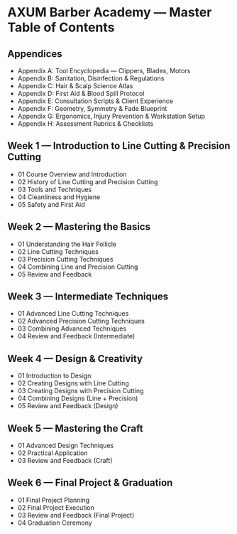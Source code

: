 # AXUM Barber Academy — Master Table of Contents

## Appendices
- Appendix A: Tool Encyclopedia — Clippers, Blades, Motors
- Appendix B: Sanitation, Disinfection & Regulations
- Appendix C: Hair & Scalp Science Atlas
- Appendix D: First Aid & Blood Spill Protocol
- Appendix E: Consultation Scripts & Client Experience
- Appendix F: Geometry, Symmetry & Fade Blueprint
- Appendix G: Ergonomics, Injury Prevention & Workstation Setup
- Appendix H: Assessment Rubrics & Checklists

## Week 1 — Introduction to Line Cutting & Precision Cutting
- 01 Course Overview and Introduction
- 02 History of Line Cutting and Precision Cutting
- 03 Tools and Techniques
- 04 Cleanliness and Hygiene
- 05 Safety and First Aid

## Week 2 — Mastering the Basics
- 01 Understanding the Hair Follicle
- 02 Line Cutting Techniques
- 03 Precision Cutting Techniques
- 04 Combining Line and Precision Cutting
- 05 Review and Feedback

## Week 3 — Intermediate Techniques
- 01 Advanced Line Cutting Techniques
- 02 Advanced Precision Cutting Techniques
- 03 Combining Advanced Techniques
- 04 Review and Feedback (Intermediate)

## Week 4 — Design & Creativity
- 01 Introduction to Design
- 02 Creating Designs with Line Cutting
- 03 Creating Designs with Precision Cutting
- 04 Combining Designs (Line + Precision)
- 05 Review and Feedback (Design)

## Week 5 — Mastering the Craft
- 01 Advanced Design Techniques
- 02 Practical Application
- 03 Review and Feedback (Craft)

## Week 6 — Final Project & Graduation
- 01 Final Project Planning
- 02 Final Project Execution
- 03 Review and Feedback (Final Project)
- 04 Graduation Ceremony
